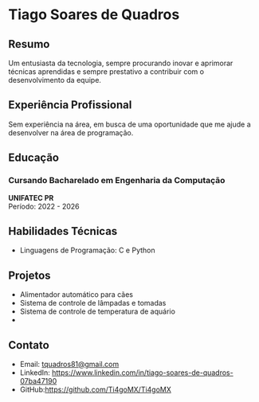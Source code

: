 # Tiago Soares de Quadros

## Resumo

Um entusiasta da tecnologia, sempre procurando inovar e aprimorar técnicas aprendidas e sempre prestativo a contribuir com o desenvolvimento da equipe.

## Experiência Profissional

Sem experiência na área, em busca de uma oportunidade que me ajude a desenvolver na área de programação.


## Educação

### Cursando Bacharelado em Engenharia da Computação
**UNIFATEC PR**  
Período: 2022 - 2026

## Habilidades Técnicas
- Linguagens de Programação: C e Python

## Projetos

- Alimentador automático para cães
- Sistema de controle de lâmpadas e tomadas
- Sistema de controle de temperatura de aquário
-

## Contato
- Email: tquadros81@gmail.com
- LinkedIn:
https://www.linkedin.com/in/tiago-soares-de-quadros-07ba47190
- GitHub:https://github.com/Ti4goMX/Ti4goMX
